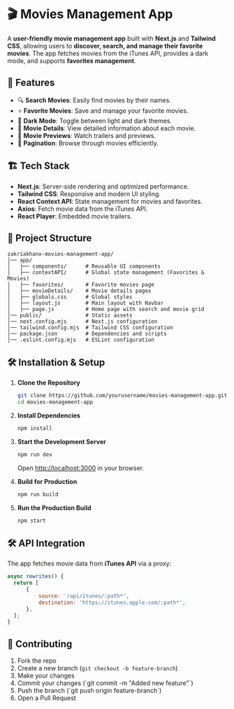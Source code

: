 # 🎬 Movies Management App

A **user-friendly movie management app** built with **Next.js** and **Tailwind CSS**, allowing users to **discover, search, and manage their favorite movies**. The app fetches movies from the iTunes API, provides a dark mode, and supports **favorites management**.

## 🚀 Features

- 🔍 **Search Movies**: Easily find movies by their names.
- ⭐ **Favorite Movies**: Save and manage your favorite movies.
- 🌙 **Dark Mode**: Toggle between light and dark themes.
- 📄 **Movie Details**: View detailed information about each movie.
- 🎥 **Movie Previews**: Watch trailers and previews.
- 🔄 **Pagination**: Browse through movies efficiently.

## 🏗️ Tech Stack

- **Next.js**: Server-side rendering and optimized performance.
- **Tailwind CSS**: Responsive and modern UI styling.
- **React Context API**: State management for movies and favorites.
- **Axios**: Fetch movie data from the iTunes API.
- **React Player**: Embedded movie trailers.

## 📂 Project Structure

```
zakriakhanx-movies-management-app/
│── app/
│   ├── components/      # Reusable UI components
│   ├── contextAPI/      # Global state management (Favorites & Movies)
│   ├── favorites/       # Favorite movies page
│   ├── movieDetails/    # Movie details pages
│   ├── globals.css      # Global styles
│   ├── layout.js        # Main layout with Navbar
│   ├── page.js          # Home page with search and movie grid
│── public/              # Static assets
│── next.config.mjs      # Next.js configuration
│── tailwind.config.mjs  # Tailwind CSS configuration
│── package.json         # Dependencies and scripts
│── .eslint.config.mjs   # ESLint configuration
```

## 🛠️ Installation & Setup

1. **Clone the Repository**  
   ```bash
   git clone https://github.com/yourusername/movies-management-app.git
   cd movies-management-app
   ```

2. **Install Dependencies**  
   ```bash
   npm install
   ```

3. **Start the Development Server**  
   ```bash
   npm run dev
   ```
   Open [http://localhost:3000](http://localhost:3000) in your browser.

4. **Build for Production**  
   ```bash
   npm run build
   ```

5. **Run the Production Build**  
   ```bash
   npm start
   ```

## 🛠️ API Integration

The app fetches movie data from **iTunes API** via a proxy:
```js
async rewrites() {
  return [
      {
          source: '/api/itunes/:path*',
          destination: 'https://itunes.apple.com/:path*',
      },
  ];
}
```

## 🤝 Contributing

1. Fork the repo
2. Create a new branch (`git checkout -b feature-branch`)
3. Make your changes
4. Commit your changes (\`git commit -m "Added new feature"\`)
5. Push the branch (\`git push origin feature-branch\`)
6. Open a Pull Request
